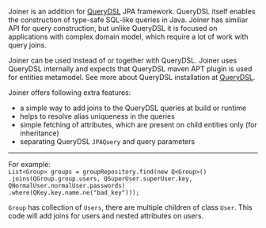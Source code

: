Joiner is an addition for [QueryDSL](http://www.querydsl.com/) JPA framework. QueryDSL itself enables the construction of type-safe SQL-like queries in Java. Joiner has similiar API for query construction, but unlike QueryDSL it is focused on applications with complex domain model, which require a lot of work with query joins.   

Joiner can be used instead of or together with QueryDSL. Joiner uses QueryDSL internally and expects that QueryDSL maven APT plugin is used for entities metamodel. See more about QueryDSL installation at [QueryDSL](http://www.querydsl.com/static/querydsl/latest/reference/html/ch02.html#jpa_integration).

Joiner offers following extra features:
* a simple way to add joins to the QueryDSL queries at build or runtime
* helps to resolve alias uniqueness in the queries
* simple fetching of attributes, which are present on child entities only (for inheritance)
* separating QueryDSL `JPAQuery` and query parameters


***


For example:   
`List<Group> groups = groupRepository.find(new Q<Group>()`     
                `.joins(QGroup.group.users, QSuperUser.superUser.key, QNormalUser.normalUser.passwords)`     
                `.where(QKey.key.name.ne("bad_key")));`
       

`Group` has collection of `Users`, there are multiple children of class `User`. This code will add joins for users and nested attributes on users. 
